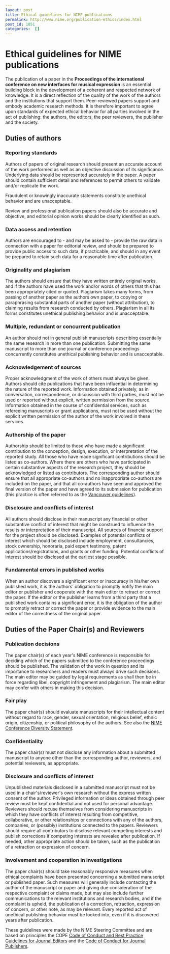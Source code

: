 ```yaml
---
layout: post
title: Ethical guidelines for NIME publications
permalink: http://www.nime.org/publication-ethics/index.html
post_id: 1851
categories:  []
---
```


# Ethical guidelines for NIME publications

The publication of a paper in the **Proceedings of the international conference on new interfaces for musical expression** is an essential building block in the development of a coherent and respected network of knowledge. It is a direct reflection of the quality of the work of the authors and the institutions that support them. Peer-reviewed papers support and embody academic research methods. It is therefore important to agree upon standards of expected ethical behavior for all parties involved in the act of publishing: the authors, the editors, the peer reviewers, the publisher and the society.

## Duties of authors

### Reporting standards

Authors of papers of original research should present an accurate account of the work performed as well as an objective discussion of its significance. Underlying data should be represented accurately in the paper. A paper should contain sufficient detail and references to permit others to validate and/or replicate the work.

Fraudulent or knowingly inaccurate statements constitute unethical behavior and are unacceptable.

Review and professional publication papers should also be accurate and objective, and editorial opinion works should be clearly identified as such.

### Data access and retention

Authors are encouraged to - and may be asked to - provide the raw data in connection with a paper for editorial review, and should be prepared to provide public access to such data, if practicable, and should in any event be prepared to retain such data for a reasonable time after publication.

### Originality and plagiarism

The authors should ensure that they have written entirely original works, and if the authors have used the work and/or words of others that this has been appropriately cited or quoted. Plagiarism takes many forms, from passing of another paper as the authors own paper, to copying or paraphrasing substantial parts of another paper (without attribution), to claiming results from research conducted by others. Plagiarism in all its forms constitutes unethical publishing behavior and is unacceptable.

### Multiple, redundant or concurrent publication

An author should not in general publish manuscripts describing essentially the same research in more than one publication. Submitting the same manuscript to more than one journal or conference proceedings concurrently constitutes unethical publishing behavior and is unacceptable.

### Acknowledgement of sources

Proper acknowledgment of the work of others must always be given. Authors should cite publications that have been influential in determining the nature of the reported work. Information obtained privately, as in conversation, correspondence, or discussion with third parties, must not be used or reported without explicit, written permission from the source. Information obtained in the course of confidential services, such as refereeing manuscripts or grant applications, must not be used without the explicit written permission of the author of the work involved in these services.

### Authorship of the paper

Authorship should be limited to those who have made a significant contribution to the conception, design, execution, or interpretation of the reported study. All those who have made significant contributions should be listed as co-authors. Where there are others who have participated in certain substantive aspects of the research project, they should be acknowledged or listed as contributors. The corresponding author should ensure that all appropriate co-authors and no inappropriate co-authors are included on the paper, and that all co-authors have seen and approved the final version of the paper and have agreed to its submission for publication (this practice is often referred to as the [Vancouver guidelines](http://www.icmje.org/recommendations/browse/roles-and-responsibilities/defining-the-role-of-authors-and-contributors.html#two)).

### Disclosure and conflicts of interest

All authors should disclose in their manuscript any financial or other substantive conflict of interest that might be construed to influence the results or interpretation of their manuscript. All sources of financial support for the project should be disclosed. Examples of potential conflicts of interest which should be disclosed include employment, consultancies, stock ownership, honoraria, paid expert testimony, patent applications/registrations, and grants or other funding. Potential conflicts of interest should be disclosed at the earliest stage possible.

### Fundamental errors in published works

When an author discovers a significant error or inaccuracy in his/her own published work, it is the authors’ obligation to promptly notify the main editor or publisher and cooperate with the main editor to retract or correct the paper. If the editor or the publisher learns from a third party that a published work contains a significant error, it is the obligation of the author to promptly retract or correct the paper or provide evidence to the main editor of the correctness of the original paper.

## Duties of the Paper Chair(s) and Reviewers

### Publication decisions

The paper chair(s) of each year's NIME conference is responsible for deciding which of the papers submitted to the conference proceedings should be published. The validation of the work in question and its importance to researchers and readers must always drive such decisions. The main editor may be guided by legal requirements as shall then be in force regarding libel, copyright infringement and plagiarism. The main editor may confer with others in making this decision.

### Fair play

The paper chair(s) should evaluate manuscripts for their intellectual content without regard to race, gender, sexual orientation, religious belief, ethnic origin, citizenship, or political philosophy of the authors. See also the [NIME Conference Diversity Statement](http://www.nime.org/diversity/).

### Confidentiality

The paper chair(s) must not disclose any information about a submitted manuscript to anyone other than the corresponding author, reviewers, and potential reviewers, as appropriate.

### Disclosure and conflicts of interest

Unpublished materials disclosed in a submitted manuscript must not be used in a chair's/reviewer's own research without the express written consent of the author. Privileged information or ideas obtained through peer review must be kept confidential and not used for personal advantage. Reviewers should recuse themselves from considering manuscripts in which they have conflicts of interest resulting from competitive, collaborative, or other relationships or connections with any of the authors, companies, or (possibly) institutions connected to the papers. Reviewers should require all contributors to disclose relevant competing interests and publish corrections if competing interests are revealed after publication. If needed, other appropriate action should be taken, such as the publication of a retraction or expression of concern.

### Involvement and cooperation in investigations

The paper chair(s) should take reasonably responsive measures when ethical complaints have been presented concerning a submitted manuscript or published paper. Such measures will generally include contacting the author of the manuscript or paper and giving due consideration of the respective complaint or claims made, but may also include further communications to the relevant institutions and research bodies, and if the complaint is upheld, the publication of a correction, retraction, expression of concern, or other note, as may be relevant. Every reported act of unethical publishing behavior must be looked into, even if it is discovered years after publication.

These guidelines were made by the NIME Steering Committee and are based on principles the COPE [Code of Conduct and Best Practice Guidelines for Journal Editors](http://publicationethics.org/files/Code%20of%20Conduct_2.pdf) and the [Code of Conduct for Journal Publishers](http://publicationethics.org/files/Code%20of%20conduct%20for%20publishers%20FINAL_1_0_0.pdf).
